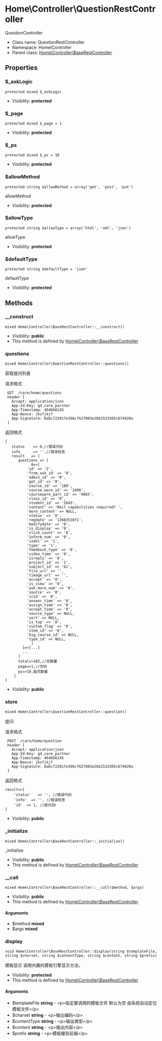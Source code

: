 Home\Controller\QuestionRestController
===============

QuestionController




* Class name: QuestionRestController
* Namespace: Home\Controller
* Parent class: [Home\Controller\BaseRestController](Home-Controller-BaseRestController.md)





Properties
----------


### $_askLogic

    protected mixed $_askLogic





* Visibility: **protected**


### $_page

    protected mixed $_page = 1





* Visibility: **protected**


### $_ps

    protected mixed $_ps = 10





* Visibility: **protected**


### $allowMethod

    protected string $allowMethod = array('get', 'post', 'put')

allowMethod



* Visibility: **protected**


### $allowType

    protected string $allowType = array('html', 'xml', 'json')

allowType



* Visibility: **protected**


### $defaultType

    protected string $defaultType = 'json'

defaultType



* Visibility: **protected**


Methods
-------


### __construct

    mixed Home\Controller\BaseRestController::__construct()





* Visibility: **public**
* This method is defined by [Home\Controller\BaseRestController](Home-Controller-BaseRestController.md)




### questions

    mixed Home\Controller\QuestionRestController::questions()

获取提问列表

请求格式
```
 GET  /care/home/questions
 header [
   Accept: application/json
   App-Id-Key: gd_care_partner
   App-Timestamp: 464666145
   App-Nonce: jksfjkjf
   App-Signature: babc722817e366cf62f883e2b61532505c674920a
 ]
```
返回格式
```
[
   status    => 0,//错误代码
   info      => '',//错误信息
   result   => [
      questions => [
			0=>[
          'id' => '2',
          'from_ask_id' => '0',
          'admin_id' => '0',
          'get_id' => '0',
          'course_id' => '180',
          'course_ware_id' => '2406',
          'courseware_part_id' => '9865',
          'class_id' => '0',
          'student_id' => '2643',
          'content' => 'Mail capabilities required? ',
          'more_content' => NULL,
          'status' => '0',
          'regdate' => '1368353871',
          'modifydate' => '0',
          'is_display' => '0',
          'click_count' => '0',
          'inform_num' => '0',
          'isdel' => '1',
          'type' => '1',
          'feedback_type' => '0',
          'video_time' => '0',
          'isreply' => '0',
          'project_id' => '1',
          'subject_id' => '61',
          'file_url' => '',
          'timage_url' => '',
          'accept' => '0',
          'is_view' => '0',
          'ask_more_num' => '0',
          'source' => '0',
          'icid' => '0',
          'answer_time' => '0',
          'assign_time' => '0',
          'accept_time' => '0',
          'source_type' => NULL,
          'sort' => NULL,
          'is_top' => '0',
          'custom_flag' => '0',
          'item_id' => '0',
          'big_course_id' => NULL,
          'type_id' => NULL,
			]
		1=>[...]
		...
  	  ]
	  total=>102,//总数量
	  page=>1,//页码
	  ps=>10,每页数量
	]
]
```

* Visibility: **public**




### store

    mixed Home\Controller\QuestionRestController::question()

提问

请求格式
```
 POST  /care/home/question
 header [
   Accept: application/json
   App-Id-Key: gd_care_partner
   App-Timestamp: 464666145
   App-Nonce: jksfjkjf
   App-Signature: babc722817e366cf62f883e2b61532505c674920a
 ]
```
返回格式
```
result=>[
    'status'   => '', //错误代码
    'info'  => '', //错误信息
    'id'  => 1, //提问ID
]
```

* Visibility: **public**




### _initialize

    mixed Home\Controller\BaseRestController::_initialize()

_initialize



* Visibility: **public**
* This method is defined by [Home\Controller\BaseRestController](Home-Controller-BaseRestController.md)




### __call

    mixed Home\Controller\BaseRestController::__call($method, $args)





* Visibility: **public**
* This method is defined by [Home\Controller\BaseRestController](Home-Controller-BaseRestController.md)


#### Arguments
* $method **mixed**
* $args **mixed**



### display

    void Home\Controller\BaseRestController::display(string $templateFile, string $charset, string $contentType, string $content, string $prefix)

模板显示 调用内置的模板引擎显示方法，



* Visibility: **protected**
* This method is defined by [Home\Controller\BaseRestController](Home-Controller-BaseRestController.md)


#### Arguments
* $templateFile **string** - &lt;p&gt;指定要调用的模板文件
默认为空 由系统自动定位模板文件&lt;/p&gt;
* $charset **string** - &lt;p&gt;输出编码&lt;/p&gt;
* $contentType **string** - &lt;p&gt;输出类型&lt;/p&gt;
* $content **string** - &lt;p&gt;输出内容&lt;/p&gt;
* $prefix **string** - &lt;p&gt;模板缓存前缀&lt;/p&gt;


